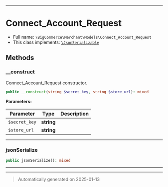 ***

# Connect_Account_Request





* Full name: `\BigCommerce\Merchant\Models\Connect_Account_Request`
* This class implements:
[`\JsonSerializable`](./classes/JsonSerializable.md)




## Methods


### __construct

Connect_Account_Request constructor.

```php
public __construct(string $secret_key, string $store_url): mixed
```








**Parameters:**

| Parameter | Type | Description |
|-----------|------|-------------|
| `$secret_key` | **string** |  |
| `$store_url` | **string** |  |





***

### jsonSerialize



```php
public jsonSerialize(): mixed
```












***


***
> Automatically generated on 2025-01-13
